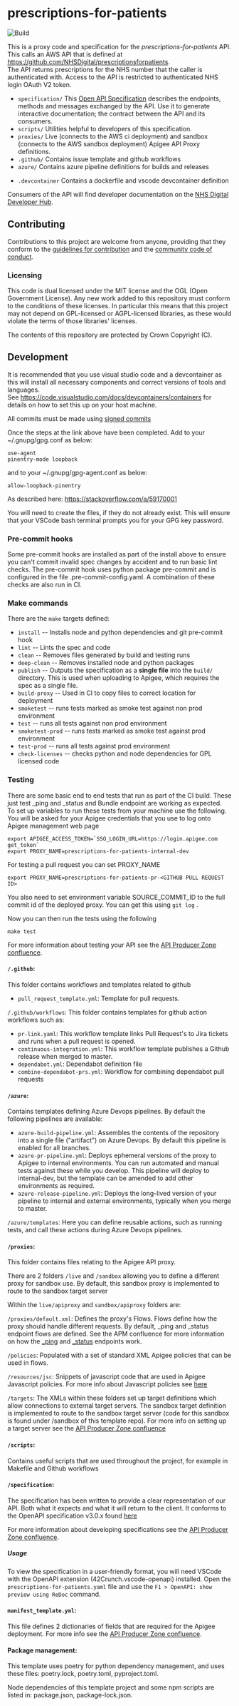 # prescriptions-for-patients

![Build](https://github.com/NHSDigital/prescriptions-for-patients/workflows/Build/badge.svg?branch=master)

This is a proxy code and specification for the *prescriptions-for-patients* API.   
This calls an AWS API that is defined at https://github.com/NHSDigital/prescriptionsforpatients.   
The API returns prescriptions for the NHS number that the caller is authenticated with.
Access to the API is restricted to authenticated NHS login OAuth V2 token.   

* `specification/` This [Open API Specification](https://swagger.io/docs/specification/about/) describes the endpoints, methods and messages exchanged by the API. Use it to generate interactive documentation; the contract between the API and its consumers.
* `scripts/` Utilities helpful to developers of this specification.
* `proxies/` Live (connects to the AWS ci deployment) and sandbox (connects to the AWS sandbox deployment) Apigee API Proxy definitions.
* `.github/` Contains issue template and github workflows
* `azure/` Contains azure pipeline definitions for builds and releases
- `.devcontainer` Contains a dockerfile and vscode devcontainer definition



Consumers of the API will find developer documentation on the [NHS Digital Developer Hub](https://digital.nhs.uk/developer).

## Contributing
Contributions to this project are welcome from anyone, providing that they conform to the [guidelines for contribution](https://github.com/NHSDigital/prescriptions-for-patients/blob/master/CONTRIBUTING.md) and the [community code of conduct](https://github.com/NHSDigital/prescriptions-for-patients/blob/master/CODE_OF_CONDUCT.md).

### Licensing
This code is dual licensed under the MIT license and the OGL (Open Government License). Any new work added to this repository must conform to the conditions of these licenses. In particular this means that this project may not depend on GPL-licensed or AGPL-licensed libraries, as these would violate the terms of those libraries' licenses.

The contents of this repository are protected by Crown Copyright (C).

## Development
It is recommended that you use visual studio code and a devcontainer as this will install all necessary components and correct versions of tools and languages.  
See https://code.visualstudio.com/docs/devcontainers/containers for details on how to set this up on your host machine.  


All commits must be made using [signed commits](https://docs.github.com/en/authentication/managing-commit-signature-verification/signing-commits)

Once the steps at the link above have been completed. Add to your ~/.gnupg/gpg.conf as below:

```
use-agent
pinentry-mode loopback
```

and to your ~/.gnupg/gpg-agent.conf as below:

```
allow-loopback-pinentry
```

As described here:
https://stackoverflow.com/a/59170001

You will need to create the files, if they do not already exist.
This will ensure that your VSCode bash terminal prompts you for your GPG key password.


### Pre-commit hooks

Some pre-commit hooks are installed as part of the install above to ensure you can't commit invalid spec changes by accident and to run basic lint checks.
The pre-commit hook uses python package pre-commit and is configured in the file .pre-commit-config.yaml.
A combination of these checks are also run in CI.

### Make commands
There are the `make` targets defined:
 * `install` -- Installs node and python dependencies and git pre-commit hook
 * `lint` -- Lints the spec and code
 * `clean` -- Removes files generated by build and testing runs
 * `deep-clean` -- Removes installed node and python packages
 * `publish` -- Outputs the specification as a **single file** into the `build/` directory. This is used when uploading to Apigee, which requires the spec as a single file.
 * `build-proxy` --  Used in CI to copy files to correct location for deployment
 * `smoketest` -- runs tests marked as smoke test against non prod environment
 * `test` -- runs all tests against non prod environment
 * `smoketest-prod` -- runs tests marked as smoke test against prod environment
 * `test-prod` -- runs all tests against prod environment
 * `check-licenses` -- checks python and node dependencies for GPL licensed code

### Testing
There are some basic end to end tests that run as part of the CI build. These just test _ping and _status and Bundle endpoint are working as expected.   
To set up variables to run these tests from your machine use the following. You will be asked for your Apigee credentials that you use to log onto Apigee management web page
```
export APIGEE_ACCESS_TOKEN=`SSO_LOGIN_URL=https://login.apigee.com get_token`
export PROXY_NAME=prescriptions-for-patients-internal-dev
```
For testing a pull request you can set PROXY_NAME
```
export PROXY_NAME=prescriptions-for-patients-pr-<GITHUB PULL REQUEST ID>
```

You also need to set environment variable SOURCE_COMMIT_ID to the full commit id of the deployed proxy. You can get this using `git log` .   

Now you can then run the tests using the following 
```
make test
```
For more information about testing your API see the [API Producer Zone confluence](https://nhsd-confluence.digital.nhs.uk/display/APM/Testing+your+API ).


#### `/.github`:

This folder contains workflows and templates related to github

- `pull_request_template.yml`: Template for pull requests.   

`/.github/workflows`: This folder contains templates for github action workflows such as:
- `pr-link.yaml`: This workflow template links Pull Request's to Jira tickets and runs when a pull request is opened.
- `continuous-integration.yml`: This workflow template publishes a Github release when merged to master.
- `dependabot.yml`: Dependabot definition file
- `combine-dependabot-prs.yml`: Workflow for combining dependabot pull requests 
#### `/azure`:

Contains templates defining Azure Devops pipelines. By default the following pipelines are available:
-  `azure-build-pipeline.yml`: Assembles the contents of the repository into a single file ("artifact") on Azure Devops. By default this pipeline is enabled for all branches.
- `azure-pr-pipeline.yml`: Deploys ephemeral versions of the proxy to Apigee to internal environments. You can run automated and manual tests against these while you develop. This pipeline will deploy to internal-dev, but the template can be amended to add other environments as required.
- `azure-release-pipeline.yml`: Deploys the long-lived version of your pipeline to internal and external environments, typically when you merge to master.

`/azure/templates`: Here you can define reusable actions, such as running tests, and call these actions during Azure Devops pipelines. 

#### `/proxies`:

This folder contains files relating to the Apigee API proxy.

There are 2 folders `/live` and `/sandbox` allowing you to define a different proxy for sandbox use. By default, this sandbox proxy is implemented to route to the sandbox target server 

Within the `live/apiproxy` and `sandbox/apiproxy` folders are:

`/proxies/default.xml`: Defines the proxy's Flows. Flows define how the proxy should handle different requests. By default, _ping and _status endpoint flows are defined.
See the APM confluence for more information on how the [_ping](https://nhsd-confluence.digital.nhs.uk/display/APM/_ping+endpoint) and [_status](https://nhsd-confluence.digital.nhs.uk/display/APM/_status+endpoint) endpoints work.

`/policies`: Populated with a set of standard XML Apigee policies that can be used in flows.

`/resources/jsc`: Snippets of javascript code that are used in Apigee Javascript policies. For more info about Javascript policies see [here](https://docs.apigee.com/api-platform/reference/policies/javascript-policy)

`/targets`: The XMLs within these folders set up target definitions which allow connections to external target servers. The sandbox target definition is implemented to route to the sandbox target server (code for this sandbox is found under /sandbox of this template repo). For more info on setting up a target server see the [API Producer Zone confluence](https://nhsd-confluence.digital.nhs.uk/display/APM/Setting+up+a+target+server)


#### `/scripts`:

Contains useful scripts that are used throughout the project, for example in Makefile and Github workflows

#### `/specification`:

The specification has been written to provide a clear representation of our API. Both what it expects and what it will return to the client.
It conforms to the OpenAPI specification v3.0.x found [here](https://swagger.io/specification/)

For more information about developing specifications see the [API Producer Zone confluence](https://nhsd-confluence.digital.nhs.uk/display/APM/Documenting+your+API).

##### Usage
To view the specification in a user-friendly format, you will need VSCode with the OpenAPI extension (42Crunch.vscode-openapi) installed.
Open the `prescriptions-for-patients.yaml` file and use the `F1 > OpenAPI: show preview using ReDoc` command.


#### `manifest_template.yml`:

This file defines 2 dictionaries of fields that are required for the Apigee deployment. For more info see the [API Producer Zone confluence](https://nhsd-confluence.digital.nhs.uk/display/APM/Manifest.yml+reference ).

#### Package management:

This template uses poetry for python dependency management, and uses these files: poetry.lock, poetry.toml, pyproject.toml.

Node dependencies of this template project and some npm scripts are listed in: package.json, package-lock.json.
